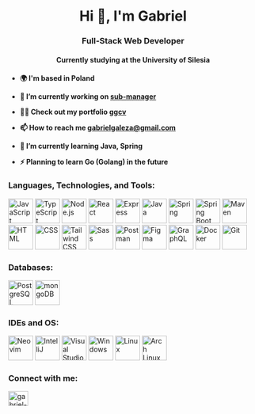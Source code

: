 <h1 align="center">Hi 👋, I'm Gabriel</h1>
<h3 align="center">Full-Stack Web Developer</h3>

<h4 align="center">Currently studying at the University of Silesia<h4>

- 🌍 I'm based in **Poland**

- 🔭 I’m currently working on **[sub-manager](https://github.com/YoungVigz/sub-manager)**

- 👨‍💻 Check out my portfolio **[ggcv](https://ggcv.netlify.app/)**

- 📫 How to reach me **gabrielgaleza@gmail.com**

- 🌱 I’m currently learning **Java, Spring**

- ⚡  Planning to learn **Go (Golang)** in the future

<h3 align="left">Languages, Technologies, and Tools:</h3>
<p align="left"> 

<img width="50" src="https://raw.githubusercontent.com/marwin1991/profile-technology-icons/refs/heads/main/icons/javascript.png" alt="JavaScript" title="JavaScript"/>

<img width="50" src="https://raw.githubusercontent.com/marwin1991/profile-technology-icons/refs/heads/main/icons/typescript.png" alt="TypeScript" title="TypeScript"/>

<img width="50" src="https://raw.githubusercontent.com/marwin1991/profile-technology-icons/refs/heads/main/icons/node_js.png" alt="Node.js" title="Node.js"/>

<img width="50" src="https://raw.githubusercontent.com/marwin1991/profile-technology-icons/refs/heads/main/icons/react.png" alt="React" title="React"/>



<img width="50" src="https://raw.githubusercontent.com/marwin1991/profile-technology-icons/refs/heads/main/icons/express.png" alt="Express" title="Express"/>
<img width="50" src="https://raw.githubusercontent.com/marwin1991/profile-technology-icons/refs/heads/main/icons/java.png" alt="Java" title="Java"/>

<img width="50" src="https://raw.githubusercontent.com/marwin1991/profile-technology-icons/refs/heads/main/icons/spring.png" alt="Spring" title="Spring"/>

<img width="50" src="https://raw.githubusercontent.com/marwin1991/profile-technology-icons/refs/heads/main/icons/spring_boot.png" alt="Spring Boot" title="Spring Boot"/>

<img width="50" src="https://raw.githubusercontent.com/marwin1991/profile-technology-icons/refs/heads/main/icons/maven.png" alt="Maven" title="Maven"/>



<img width="50" src="https://raw.githubusercontent.com/marwin1991/profile-technology-icons/refs/heads/main/icons/html.png" alt="HTML" title="HTML"/>

<img width="50" src="https://raw.githubusercontent.com/marwin1991/profile-technology-icons/refs/heads/main/icons/css.png" alt="CSS" title="CSS"/>

<img width="50" src="https://raw.githubusercontent.com/marwin1991/profile-technology-icons/refs/heads/main/icons/tailwind_css.png" alt="Tailwind CSS" title="Tailwind CSS"/>

<img width="50" src="https://raw.githubusercontent.com/marwin1991/profile-technology-icons/refs/heads/main/icons/sass.png" alt="Sass" title="Sass"/>

<img width="50" src="https://raw.githubusercontent.com/marwin1991/profile-technology-icons/refs/heads/main/icons/postman.png" alt="Postman" title="Postman"/>

<img width="50" src="https://raw.githubusercontent.com/marwin1991/profile-technology-icons/refs/heads/main/icons/figma.png" alt="Figma" title="Figma"/>

<img width="50" src="https://raw.githubusercontent.com/marwin1991/profile-technology-icons/refs/heads/main/icons/graphql.png" alt="GraphQL" title="GraphQL"/>

<img width="50" src="https://raw.githubusercontent.com/marwin1991/profile-technology-icons/refs/heads/main/icons/docker.png" alt="Docker" title="Docker"/>

<img width="50" src="https://raw.githubusercontent.com/marwin1991/profile-technology-icons/refs/heads/main/icons/git.png" alt="Git" title="Git"/>


</p>


<h3 align="left">Databases:</h3>
<p align="left">
<img width="50" src="https://raw.githubusercontent.com/marwin1991/profile-technology-icons/refs/heads/main/icons/postgresql.png" alt="PostgreSQL" title="PostgreSQL"/>

<img width="50" src="https://raw.githubusercontent.com/marwin1991/profile-technology-icons/refs/heads/main/icons/mongodb.png" alt="mongoDB" title="mongoDB"/>

<p>


<h3 align="left">IDEs and OS:</h3>
<p align="left">


<img width="50" src="https://raw.githubusercontent.com/marwin1991/profile-technology-icons/refs/heads/main/icons/neovim.png" alt="Neovim" title="Neovim"/>

<img width="50" src="https://raw.githubusercontent.com/marwin1991/profile-technology-icons/refs/heads/main/icons/intellij.png" alt="IntelliJ" title="IntelliJ"/>

<img width="50" src="https://raw.githubusercontent.com/marwin1991/profile-technology-icons/refs/heads/main/icons/visual_studio_code.png" alt="Visual Studio Code" title="Visual Studio Code"/>

<img width="50" src="https://raw.githubusercontent.com/marwin1991/profile-technology-icons/refs/heads/main/icons/windows.png" alt="Windows" title="Windows"/>

<img width="50" src="https://raw.githubusercontent.com/marwin1991/profile-technology-icons/refs/heads/main/icons/linux.png" alt="Linux" title="Linux"/>

<img width="50" src="https://raw.githubusercontent.com/marwin1991/profile-technology-icons/refs/heads/main/icons/arch_linux.png" alt="Arch Linux" title="Arch Linux"/>

<p>

<h3 align="left">Connect with me:</h3>
<p align="left">
<a href="https://linkedin.com/in/gabriel-gałęza-058566177" target="blank"><img align="center" src="https://raw.githubusercontent.com/rahuldkjain/github-profile-readme-generator/master/src/images/icons/Social/linked-in-alt.svg" alt="gabriel-gałęza-058566177" height="30" width="40" /></a>

</p>
